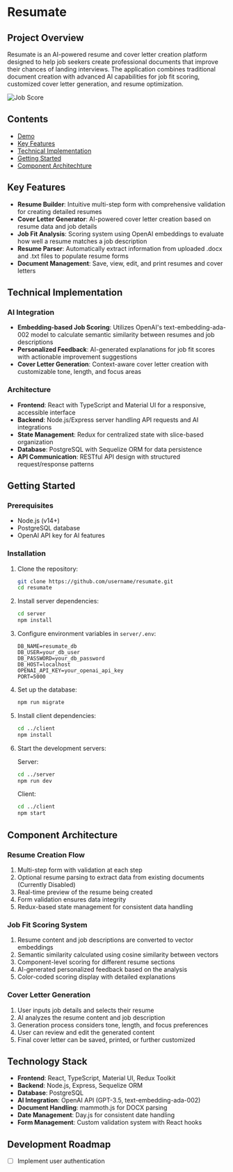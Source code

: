 # Resumate

## Project Overview
Resumate is an AI-powered resume and cover letter creation platform designed to help job seekers create professional documents that improve their chances of landing interviews. The application combines traditional document creation with advanced AI capabilities for job fit scoring, customized cover letter generation, and resume optimization.

![Job Score](../demo/resumate-job-score-cropped.png)

## Contents
* [Demo](./client/demo.md)
* [Key Features](#key-features)
* [Technical Implementation](#technical-implementation)
* [Getting Started](#getting-started)
* [Component Architechture](#component-architecture)

## Key Features
- **Resume Builder**: Intuitive multi-step form with comprehensive validation for creating detailed resumes
- **Cover Letter Generator**: AI-powered cover letter creation based on resume data and job details
- **Job Fit Analysis**: Scoring system using OpenAI embeddings to evaluate how well a resume matches a job description
- **Resume Parser**: Automatically extract information from uploaded .docx and .txt files to populate resume forms
- **Document Management**: Save, view, edit, and print resumes and cover letters

## Technical Implementation

### AI Integration
- **Embedding-based Job Scoring**: Utilizes OpenAI's text-embedding-ada-002 model to calculate semantic similarity between resumes and job descriptions
- **Personalized Feedback**: AI-generated explanations for job fit scores with actionable improvement suggestions
- **Cover Letter Generation**: Context-aware cover letter creation with customizable tone, length, and focus areas

### Architecture
- **Frontend**: React with TypeScript and Material UI for a responsive, accessible interface
- **Backend**: Node.js/Express server handling API requests and AI integrations
- **State Management**: Redux for centralized state with slice-based organization
- **Database**: PostgreSQL with Sequelize ORM for data persistence
- **API Communication**: RESTful API design with structured request/response patterns

## Getting Started

### Prerequisites
- Node.js (v14+)
- PostgreSQL database
- OpenAI API key for AI features

### Installation
1. Clone the repository:
   ```bash
   git clone https://github.com/username/resumate.git
   cd resumate
   ```

2. Install server dependencies:
   ```bash
   cd server
   npm install
   ```

3. Configure environment variables in `server/.env`:
   ```
   DB_NAME=resumate_db
   DB_USER=your_db_user
   DB_PASSWORD=your_db_password
   DB_HOST=localhost
   OPENAI_API_KEY=your_openai_api_key
   PORT=5000
   ```

4. Set up the database:
   ```bash
   npm run migrate
   ```

5. Install client dependencies:
   ```bash
   cd ../client
   npm install
   ```

6. Start the development servers:
   
   Server:
   ```bash
   cd ../server
   npm run dev
   ```
   
   Client:
   ```bash
   cd ../client
   npm start
   ```

## Component Architecture

### Resume Creation Flow
1. Multi-step form with validation at each step
2. Optional resume parsing to extract data from existing documents (Currently Disabled)
3. Real-time preview of the resume being created
4. Form validation ensures data integrity
5. Redux-based state management for consistent data handling

### Job Fit Scoring System
1. Resume content and job descriptions are converted to vector embeddings
2. Semantic similarity calculated using cosine similarity between vectors
3. Component-level scoring for different resume sections
4. AI-generated personalized feedback based on the analysis
5. Color-coded scoring display with detailed explanations

### Cover Letter Generation
1. User inputs job details and selects their resume
2. AI analyzes the resume content and job description
3. Generation process considers tone, length, and focus preferences
4. User can review and edit the generated content
5. Final cover letter can be saved, printed, or further customized

## Technology Stack
- **Frontend**: React, TypeScript, Material UI, Redux Toolkit
- **Backend**: Node.js, Express, Sequelize ORM
- **Database**: PostgreSQL
- **AI Integration**: OpenAI API (GPT-3.5, text-embedding-ada-002)
- **Document Handling**: mammoth.js for DOCX parsing
- **Date Management**: Day.js for consistent date handling
- **Form Management**: Custom validation system with React hooks

## Development Roadmap
- [ ] Implement user authentication
